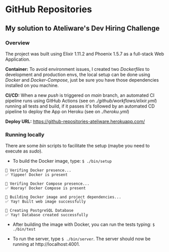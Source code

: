 # GitHub Repositories
## My solution to Ateliware's Dev Hiring Challenge

### Overview
The project was built using Elixir 1.11.2 and Phoenix 1.5.7 as a full-stack Web Application.

**Container:** To avoid environment issues, I created two *Dockerfiles* to development and production envs, the local setup can be done using *Docker* and *Docker-Compose*, just be sure you have those dependencies installed on you machine.

**CI/CD:** When a new *push* is triggered on *main* branch, an automated CI pipeline runs using GitHub Actions (see on *./github/workflows/elixir.yml*) running all tests and build, if it passes it's followed by an automated CD pipeline to deploy the App on Heroku (see on *./heroku.yml*)

**Deploy URL:** https://github-repositories-ateliware.herokuapp.com/

### Running locally
There are some *bin* scripts to facilitate the setup (maybe you need to execute as *sudo*).
- To build the Docker image, type: `$ ./bin/setup`

```
🤔 Verifing Docker presence...
✅ Yippee! Docker is present

🤔 Verifing Docker Compose presence...
✅ Hooray! Docker Compose is present

🤔 Building Docker image and project dependencies...
✅ Yay! Built web image successfully

🤔 Creating PostgreSQL Database
✅ Yay! Database created successfully
```

- After building the image with Docker, you can run the tests typing: `$ ./bin/test`

- To run the server, type `$ ./bin/server`. The server should now be running at http://localhost:4001.
